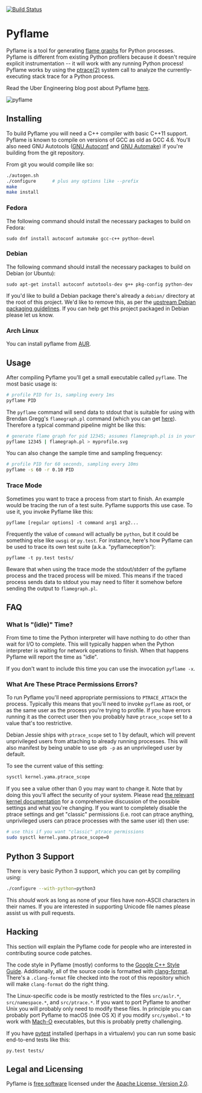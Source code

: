 [![Build Status](https://api.travis-ci.org/uber/pyflame.svg)](https://travis-ci.org/uber/pyflame)

# Pyflame

Pyflame is a tool for
generating [flame graphs](https://github.com/brendangregg/FlameGraph) for Python
processes. Pyflame is different from existing Python profilers because it
doesn't require explicit instrumentation -- it will work with any running Python
process! Pyflame works by using
the [ptrace(2)](http://man7.org/linux/man-pages/man2/ptrace.2.html) system call
to analyze the currently-executing stack trace for a Python process.

Read the Uber Engineering blog post about Pyflame [here](http://eng.uber.com/pyflame/).

![pyflame](https://cloud.githubusercontent.com/assets/2734/17949703/8ef7d08c-6a0b-11e6-8bbd-41f82086d862.png)

## Installing

To build Pyflame you will need a C++ compiler with basic C++11 support. Pyflame
is known to compile on versions of GCC as old as GCC 4.6. You'll also need GNU
Autotools ([GNU Autoconf](https://www.gnu.org/software/autoconf/autoconf.html)
and [GNU Automake](https://www.gnu.org/software/automake/automake.html)) if
you're building from the git repository.

From git you would compile like so:

```bash
./autogen.sh
./configure      # plus any options like --prefix
make
make install
```

### Fedora

The following command should install the necessary packages to build on Fedora:

    sudo dnf install autoconf automake gcc-c++ python-devel

### Debian

The following command should install the necessary packages to build on Debian
(or Ubuntu):

    sudo apt-get install autoconf autotools-dev g++ pkg-config python-dev

If you'd like to build a Debian package there's already a `debian/` directory at
the root of this project. We'd like to remove this, as per the
[upstream Debian packaging guidelines](https://wiki.debian.org/UpstreamGuide).
If you can help get this project packaged in Debian please let us know.

### Arch Linux

You can install pyflame from [AUR](https://aur.archlinux.org/packages/pyflame-git/).

## Usage

After compiling Pyflame you'll get a small executable called `pyflame`. The most
basic usage is:

```bash
# profile PID for 1s, sampling every 1ms
pyflame PID
```

The `pyflame` command will send data to stdout that is suitable for using with
Brendan Gregg's `flamegraph.pl` command (which you can get
[here](https://github.com/brendangregg/FlameGraph)). Therefore a typical command
pipeline might be like this:

```bash
# generate flame graph for pid 12345; assumes flamegraph.pl is in your $PATH
pyflame 12345 | flamegraph.pl > myprofile.svg
```

You can also change the sample time and sampling frequency:

```bash
# profile PID for 60 seconds, sampling every 10ms
pyflame -s 60 -r 0.10 PID
```

### Trace Mode

Sometimes you want to trace a process from start to finish. An example would be
tracing the run of a test suite. Pyflame supports this use case. To use it, you
invoke Pyflame like this:

    pyflame [regular options] -t command arg1 arg2...

Frequently the value of `command` will actually be `python`, but it could be
something else like `uwsgi` or `py.test`. For instance, here's how Pyflame can
be used to trace its own test suite (a.k.a. "pyflameception"):

    pyflame -t py.test tests/

Beware that when using the trace mode the stdout/stderr of the pyflame process
and the traced process will be mixed. This means if the traced process sends
data to stdout you may need to filter it somehow before sending the output to
`flamegraph.pl`.

## FAQ

### What Is "(idle)" Time?

From time to time the Python interpreter will have nothing to do other than wait
for I/O to complete. This will typically happen when the Python interpreter is
waiting for network operations to finish. When that happens Pyflame will report
the time as "idle".

If you don't want to include this time you can use the invocation `pyflame -x`.

### What Are These Ptrace Permissions Errors?

To run Pyflame you'll need appropriate permissions to `PTRACE_ATTACH` the
process. Typically this means that you'll need to invoke `pyflame` as root, or
as the same user as the process you're trying to profile. If you have errors
running it as the correct user then you probably have `ptrace_scope` set to a
value that's too restrictive.

Debian Jessie ships with `ptrace_scope` set to 1 by default, which will prevent
unprivileged users from attaching to already running processes. This will also
manifest by being unable to use `gdb -p` as an unprivileged user by default.

To see the current value of this setting:

```bash
sysctl kernel.yama.ptrace_scope
```

If you see a value other than 0 you may want to change it. Note that by doing
this you'll affect the security of your system. Please read
[the relevant kernel documentation](https://www.kernel.org/doc/Documentation/security/Yama.txt)
for a comprehensive discussion of the possible settings and what you're
changing. If you want to completely disable the ptrace settings and get
"classic" permissions (i.e. root can ptrace anything, unprivileged users can
ptrace processes with the same user id) then use:

```bash
# use this if you want "classic" ptrace permissions
sudo sysctl kernel.yama.ptrace_scope=0
```

## Python 3 Support

There is very basic Python 3 support, which you can get by compiling using:

```bash
./configure --with-python=python3
```

This *should* work as long as none of your files have non-ASCII characters in
their names. If you are interested in supporting Unicode file names please
assist us with pull requests.

## Hacking

This section will explain the Pyflame code for people who are interested in
contributing source code patches.

The code style in Pyflame (mostly) conforms to
the [Google C++ Style Guide](https://google.github.io/styleguide/cppguide.html).
Additionally, all of the source code is formatted
with [clang-format](http://clang.llvm.org/docs/ClangFormat.html). There's a
`.clang-format` file checked into the root of this repository which will make
`clang-format` do the right thing.

The Linux-specific code is be mostly restricted to the files `src/aslr.*`,
`src/namespace.*`, and `src/ptrace.*`. If you want to port Pyflame to another
Unix you will probably only need to modify these files. In principle you can
probably port Pyflame to macOS (née OS X) if you modify `src/symbol.*` to work
with [Mach-O](https://en.wikipedia.org/wiki/Mach-O) executables, but this is
probably pretty challenging.

If you have [pytest](http://doc.pytest.org/en/latest/) installed (perhaps in a
virtualenv) you can run some basic end-to-end tests like this:

    py.test tests/

## Legal and Licensing

Pyflame is [free software](https://www.gnu.org/philosophy/free-sw.en.html)
licensed under the
[Apache License, Version 2.0][].

[Apache License, Version 2.0]: LICENSE
